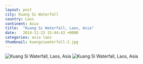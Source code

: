 ```yaml
---
layout: post
city: Kuang Si Waterfall
country: Laos
continent: Asia
title:  "Kuang Si Waterfall, Laos, Asia"
date:   2014-11-23 15:44:43 +0000
categories: asia laos
thumbnail: kuangsiwaterfall-2.jpg
---
```


<div class="img-container">
	<img class="img-responsive" src="{{ site.baseurl }}/img/countries/laos/kuangsiwaterfall-1.jpg" alt="Kuang Si Waterfall, Laos, Asia"/>
	<img class="img-responsive" src="{{ site.baseurl }}/img/countries/laos/kuangsiwaterfall-2.jpg" alt="Kuang Si Waterfall, Laos, Asia"/>
</div>
